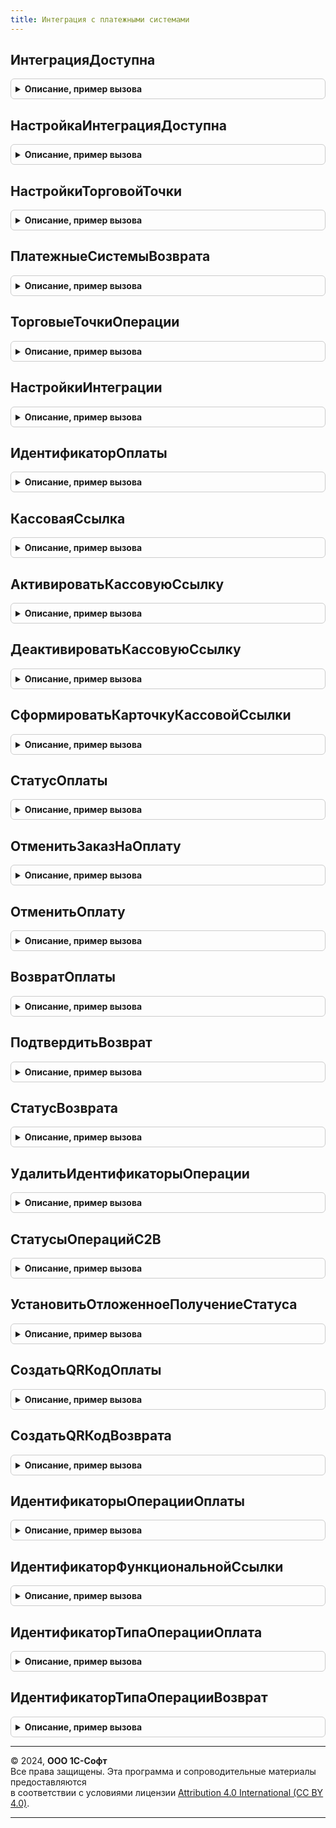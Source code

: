 ```yaml
---
title: Интеграция с платежными системами
---
```



## ИнтеграцияДоступна
<details style="margin: 1em 0; padding: 0.5em; border: 1px solid #ccc; border-radius: 6px;">

<summary style="font-weight: bold; cursor: pointer;">Описание, пример вызова</summary>

```bsl

// Устарела. Следует использовать ПереводыСБПc2b.ПереводыСБПДоступны.
//
Функция ИнтеграцияДоступна() Экспорт
```

Пример вызова
```bsl
Результат = ИнтеграцияСПлатежнымиСистемами.ИнтеграцияДоступна() 
```
</details>

## НастройкаИнтеграцияДоступна
<details style="margin: 1em 0; padding: 0.5em; border: 1px solid #ccc; border-radius: 6px;">

<summary style="font-weight: bold; cursor: pointer;">Описание, пример вызова</summary>

```bsl

// Устарела. Следует использовать СистемаБыстрыхПлатежей.НастройкаПодключенияДоступна.
//
Функция НастройкаИнтеграцияДоступна() Экспорт
```

Пример вызова
```bsl
Результат = ИнтеграцияСПлатежнымиСистемами.НастройкаИнтеграцияДоступна() 
```
</details>

## НастройкиТорговойТочки
<details style="margin: 1em 0; padding: 0.5em; border: 1px solid #ccc; border-radius: 6px;">

<summary style="font-weight: bold; cursor: pointer;">Описание, пример вызова</summary>

```bsl

// Устарела. Следует использовать СистемаБыстрыхПлатежей.НастройкиПодключения.
//
Функция НастройкиТорговойТочки(ТорговаяТочка) Экспорт
```

Пример вызова
```bsl
Результат = ИнтеграцияСПлатежнымиСистемами.НастройкиТорговойТочки(ТорговаяТочка) 
```
</details>

## ПлатежныеСистемыВозврата
<details style="margin: 1em 0; padding: 0.5em; border: 1px solid #ccc; border-radius: 6px;">

<summary style="font-weight: bold; cursor: pointer;">Описание, пример вызова</summary>

```bsl

// Устарела. Следует использовать ПереводыСБПc2b.УчастникиСБПДляВозврата.
//
Функция ПлатежныеСистемыВозврата(ТорговаяТочка) Экспорт
```

Пример вызова
```bsl
Результат = ИнтеграцияСПлатежнымиСистемами.ПлатежныеСистемыВозврата(ТорговаяТочка) 
```
</details>

## ТорговыеТочкиОперации
<details style="margin: 1em 0; padding: 0.5em; border: 1px solid #ccc; border-radius: 6px;">

<summary style="font-weight: bold; cursor: pointer;">Описание, пример вызова</summary>

```bsl

// Устарела. Следует использовать ПереводыСБПc2b.НастройкиПодключенияОперации.
//
Функция ТорговыеТочкиОперации(ДокументОперации) Экспорт
```

Пример вызова
```bsl
Результат = ИнтеграцияСПлатежнымиСистемами.ТорговыеТочкиОперации(ДокументОперации) 
```
</details>

## НастройкиИнтеграции
<details style="margin: 1em 0; padding: 0.5em; border: 1px solid #ccc; border-radius: 6px;">

<summary style="font-weight: bold; cursor: pointer;">Описание, пример вызова</summary>

```bsl

// Устарела. Следует использовать СистемаБыстрыхПлатежей.ПараметрыПодключенияПоБИК.
//
Функция НастройкиИнтеграции(БИК) Экспорт
```

Пример вызова
```bsl
Результат = ИнтеграцияСПлатежнымиСистемами.НастройкиИнтеграции(БИК) 
```
</details>

## ИдентификаторОплаты
<details style="margin: 1em 0; padding: 0.5em; border: 1px solid #ccc; border-radius: 6px;">

<summary style="font-weight: bold; cursor: pointer;">Описание, пример вызова</summary>

```bsl

// Устарела. Следует использовать ПереводыСБПc2b.ДинамическаяСсылка.
//
Функция ИдентификаторОплаты(ДокументОплаты, ТорговаяТочка, ДополнительныеПараметры = Неопределено) Экспорт
```

Пример вызова
```bsl
Результат = ИнтеграцияСПлатежнымиСистемами.ИдентификаторОплаты(ДокументОплаты, ТорговаяТочка, ДополнительныеПараметры);
```
</details>

## КассоваяСсылка
<details style="margin: 1em 0; padding: 0.5em; border: 1px solid #ccc; border-radius: 6px;">

<summary style="font-weight: bold; cursor: pointer;">Описание, пример вызова</summary>

```bsl

// Устарела. Следует использовать ПереводыСБПc2b.КассоваяСсылка.
//
Функция КассоваяСсылка(ТорговаяТочка) Экспорт
```

Пример вызова
```bsl
Результат = ИнтеграцияСПлатежнымиСистемами.КассоваяСсылка(ТорговаяТочка) 
```
</details>

## АктивироватьКассовуюСсылку
<details style="margin: 1em 0; padding: 0.5em; border: 1px solid #ccc; border-radius: 6px;">

<summary style="font-weight: bold; cursor: pointer;">Описание, пример вызова</summary>

```bsl

// Устарела. Следует использовать ПереводыСБПc2b.АктивироватьКассовуюСсылку.
//
Функция АктивироватьКассовуюСсылку( Экспорт
```

Пример вызова
```bsl
Результат = ИнтеграцияСПлатежнымиСистемами.АктивироватьКассовуюСсылку();
```
</details>

## ДеактивироватьКассовуюСсылку
<details style="margin: 1em 0; padding: 0.5em; border: 1px solid #ccc; border-radius: 6px;">

<summary style="font-weight: bold; cursor: pointer;">Описание, пример вызова</summary>

```bsl

// Устарела. Следует использовать ПереводыСБПc2b.ДеактивироватьКассовуюСсылку.
//
Функция ДеактивироватьКассовуюСсылку( Экспорт
```

Пример вызова
```bsl
Результат = ИнтеграцияСПлатежнымиСистемами.ДеактивироватьКассовуюСсылку();
```
</details>

## СформироватьКарточкуКассовойСсылки
<details style="margin: 1em 0; padding: 0.5em; border: 1px solid #ccc; border-radius: 6px;">

<summary style="font-weight: bold; cursor: pointer;">Описание, пример вызова</summary>

```bsl

// Устарела. Следует использовать ПереводыСБПc2b.КарточкаКассовойСсылки.
//
Функция СформироватьКарточкуКассовойСсылки(ДанныеСсылки, ПараметрыПечати) Экспорт
```

Пример вызова
```bsl
Результат = ИнтеграцияСПлатежнымиСистемами.СформироватьКарточкуКассовойСсылки(ДанныеСсылки, ПараметрыПечати) 
```
</details>

## СтатусОплаты
<details style="margin: 1em 0; padding: 0.5em; border: 1px solid #ccc; border-radius: 6px;">

<summary style="font-weight: bold; cursor: pointer;">Описание, пример вызова</summary>

```bsl

// Устарела. Следует использовать ПереводыСБПc2b.СтатусОплаты.
//
Функция СтатусОплаты(ДокументОплаты, ТорговаяТочка, ДлительныйВызов = Истина) Экспорт
```

Пример вызова
```bsl
Результат = ИнтеграцияСПлатежнымиСистемами.СтатусОплаты(ДокументОплаты, ТорговаяТочка, ДлительныйВызов);
```
</details>

## ОтменитьЗаказНаОплату
<details style="margin: 1em 0; padding: 0.5em; border: 1px solid #ccc; border-radius: 6px;">

<summary style="font-weight: bold; cursor: pointer;">Описание, пример вызова</summary>

```bsl

// Устарела. Следует использовать отказаться от использования функции.
//
Функция ОтменитьЗаказНаОплату(ДокументОплаты, ТорговаяТочка) Экспорт
```

Пример вызова
```bsl
Результат = ИнтеграцияСПлатежнымиСистемами.ОтменитьЗаказНаОплату(ДокументОплаты, ТорговаяТочка) 
```
</details>

## ОтменитьОплату
<details style="margin: 1em 0; padding: 0.5em; border: 1px solid #ccc; border-radius: 6px;">

<summary style="font-weight: bold; cursor: pointer;">Описание, пример вызова</summary>

```bsl

// Устарела. Следует отказаться от использования метода.
//
Функция ОтменитьОплату(ДокументОплаты, ТорговаяТочка) Экспорт
```

Пример вызова
```bsl
Результат = ИнтеграцияСПлатежнымиСистемами.ОтменитьОплату(ДокументОплаты, ТорговаяТочка) 
```
</details>

## ВозвратОплаты
<details style="margin: 1em 0; padding: 0.5em; border: 1px solid #ccc; border-radius: 6px;">

<summary style="font-weight: bold; cursor: pointer;">Описание, пример вызова</summary>

```bsl

// Устарела. Следует использовать ПереводыСБПc2b.ВозвратОплаты.
//
Функция ВозвратОплаты( Экспорт
```

Пример вызова
```bsl
Результат = ИнтеграцияСПлатежнымиСистемами.ВозвратОплаты();
```
</details>

## ПодтвердитьВозврат
<details style="margin: 1em 0; padding: 0.5em; border: 1px solid #ccc; border-radius: 6px;">

<summary style="font-weight: bold; cursor: pointer;">Описание, пример вызова</summary>

```bsl

// Устарела. Следует использовать ПереводыСБПc2b.ПодтвердитьВозврат.
//
Функция ПодтвердитьВозврат(ДокументВозврата, ТорговаяТочка) Экспорт
```

Пример вызова
```bsl
Результат = ИнтеграцияСПлатежнымиСистемами.ПодтвердитьВозврат(ДокументВозврата, ТорговаяТочка) 
```
</details>

## СтатусВозврата
<details style="margin: 1em 0; padding: 0.5em; border: 1px solid #ccc; border-radius: 6px;">

<summary style="font-weight: bold; cursor: pointer;">Описание, пример вызова</summary>

```bsl

// Устарела. Следует использовать ПереводыСБПc2b.СтатусВозврата.
//
Функция СтатусВозврата( Экспорт
```

Пример вызова
```bsl
Результат = ИнтеграцияСПлатежнымиСистемами.СтатусВозврата();
```
</details>

## УдалитьИдентификаторыОперации
<details style="margin: 1em 0; padding: 0.5em; border: 1px solid #ccc; border-radius: 6px;">

<summary style="font-weight: bold; cursor: pointer;">Описание, пример вызова</summary>

```bsl

// Устарела. Следует использовать ПереводыСБПc2b.УдалитьИдентификаторыОперации.
//
Процедура УдалитьИдентификаторыОперации( Экспорт
```

Пример вызова
```bsl
ИнтеграцияСПлатежнымиСистемами.УдалитьИдентификаторыОперации();
```
</details>

## СтатусыОперацийC2B
<details style="margin: 1em 0; padding: 0.5em; border: 1px solid #ccc; border-radius: 6px;">

<summary style="font-weight: bold; cursor: pointer;">Описание, пример вызова</summary>

```bsl

// Устарела. Следует использовать ПереводыСБПc2b.СтатусыОпераций.
//
Функция СтатусыОперацийC2B() Экспорт
```

Пример вызова
```bsl
Результат = ИнтеграцияСПлатежнымиСистемами.СтатусыОперацийC2B() 
```
</details>

## УстановитьОтложенноеПолучениеСтатуса
<details style="margin: 1em 0; padding: 0.5em; border: 1px solid #ccc; border-radius: 6px;">

<summary style="font-weight: bold; cursor: pointer;">Описание, пример вызова</summary>

```bsl

// Устарела. Следует использовать ПереводыСБПc2b.УстановитьОтложенноеПолучениеСтатуса.
//
Функция УстановитьОтложенноеПолучениеСтатуса(ДокументОперации, Значение) Экспорт
```

Пример вызова
```bsl
Результат = ИнтеграцияСПлатежнымиСистемами.УстановитьОтложенноеПолучениеСтатуса(ДокументОперации, Значение) 
```
</details>

## СоздатьQRКодОплаты
<details style="margin: 1em 0; padding: 0.5em; border: 1px solid #ccc; border-radius: 6px;">

<summary style="font-weight: bold; cursor: pointer;">Описание, пример вызова</summary>

```bsl

// Устарела. Следует использовать СистемаБыстрыхПлатежей.ИзображениеQRКодаСБП.
//
Функция СоздатьQRКодОплаты(ТорговаяТочка, QRКод, Размер, ТипПечати = 0) Экспорт
```

Пример вызова
```bsl
Результат = ИнтеграцияСПлатежнымиСистемами.СоздатьQRКодОплаты(ТорговаяТочка, QRКод, Размер, ТипПечати);
```
</details>

## СоздатьQRКодВозврата
<details style="margin: 1em 0; padding: 0.5em; border: 1px solid #ccc; border-radius: 6px;">

<summary style="font-weight: bold; cursor: pointer;">Описание, пример вызова</summary>

```bsl

// Устарела. Следует использовать ПереводыСБПc2b.ИзображениеQRКодаВозврата.
//
Функция СоздатьQRКодВозврата(ТорговаяТочка, ДокументОплаты, Размер) Экспорт
```

Пример вызова
```bsl
Результат = ИнтеграцияСПлатежнымиСистемами.СоздатьQRКодВозврата(ТорговаяТочка, ДокументОплаты, Размер) 
```
</details>

## ИдентификаторыОперацииОплаты
<details style="margin: 1em 0; padding: 0.5em; border: 1px solid #ccc; border-radius: 6px;">

<summary style="font-weight: bold; cursor: pointer;">Описание, пример вызова</summary>

```bsl

// Устарела. Следует использовать ПереводыСБПc2b.ИдентификаторыОперацииОплаты.
//
Функция ИдентификаторыОперацииОплаты(ТорговаяТочка, ДокументОплаты) Экспорт
```

Пример вызова
```bsl
Результат = ИнтеграцияСПлатежнымиСистемами.ИдентификаторыОперацииОплаты(ТорговаяТочка, ДокументОплаты) 
```
</details>

## ИдентификаторФункциональнойСсылки
<details style="margin: 1em 0; padding: 0.5em; border: 1px solid #ccc; border-radius: 6px;">

<summary style="font-weight: bold; cursor: pointer;">Описание, пример вызова</summary>

```bsl

// Устарела. Следует использовать ПереводыСБПc2b.ИдентификаторФункциональнойСсылки.
//
Функция ИдентификаторФункциональнойСсылки(ТорговаяТочка, ДокументОплаты) Экспорт
```

Пример вызова
```bsl
Результат = ИнтеграцияСПлатежнымиСистемами.ИдентификаторФункциональнойСсылки(ТорговаяТочка, ДокументОплаты) 
```
</details>

## ИдентификаторТипаОперацииОплата
<details style="margin: 1em 0; padding: 0.5em; border: 1px solid #ccc; border-radius: 6px;">

<summary style="font-weight: bold; cursor: pointer;">Описание, пример вызова</summary>

```bsl

// Устарела. Следует использовать СверкаВзаиморасчетовСБПc2b.ИдентификаторТипаОперацииОплата.
//
Функция ИдентификаторТипаОперацииОплата() Экспорт
```

Пример вызова
```bsl
Результат = ИнтеграцияСПлатежнымиСистемами.ИдентификаторТипаОперацииОплата() 
```
</details>

## ИдентификаторТипаОперацииВозврат
<details style="margin: 1em 0; padding: 0.5em; border: 1px solid #ccc; border-radius: 6px;">

<summary style="font-weight: bold; cursor: pointer;">Описание, пример вызова</summary>

```bsl

// Устарела. Следует использовать СверкаВзаиморасчетовСБПc2b.ИдентификаторТипаОперацииВозврат.
//
Функция ИдентификаторТипаОперацииВозврат() Экспорт
```

Пример вызова
```bsl
Результат = ИнтеграцияСПлатежнымиСистемами.ИдентификаторТипаОперацииВозврат() 
```
</details>

---

© 2024, **ООО 1С-Софт**  
Все права защищены. Эта программа и сопроводительные материалы предоставляются  
в соответствии с условиями лицензии [Attribution 4.0 International (CC BY 4.0)](https://creativecommons.org/licenses/by/4.0/legalcode).

---
